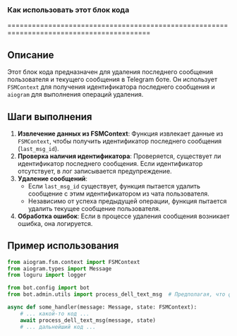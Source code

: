 ### Как использовать этот блок кода
=========================================================================================

Описание
-------------------------
Этот блок кода предназначен для удаления последнего сообщения пользователя и текущего сообщения в Telegram боте. Он использует `FSMContext` для получения идентификатора последнего сообщения и `aiogram` для выполнения операций удаления.

Шаги выполнения
-------------------------
1. **Извлечение данных из FSMContext**: Функция извлекает данные из `FSMContext`, чтобы получить идентификатор последнего сообщения (`last_msg_id`).
2. **Проверка наличия идентификатора**: Проверяется, существует ли идентификатор последнего сообщения. Если идентификатор отсутствует, в лог записывается предупреждение.
3. **Удаление сообщений**:
    - Если `last_msg_id` существует, функция пытается удалить сообщение с этим идентификатором из чата пользователя.
    - Независимо от успеха предыдущей операции, функция пытается удалить текущее сообщение пользователя.
4. **Обработка ошибок**: Если в процессе удаления сообщения возникает ошибка, она логируется.

Пример использования
-------------------------

```python
from aiogram.fsm.context import FSMContext
from aiogram.types import Message
from loguru import logger

from bot.config import bot
from bot.admin.utils import process_dell_text_msg  # Предполагая, что функция находится в admin/utils.py

async def some_handler(message: Message, state: FSMContext):
    # ... какой-то код ...
    await process_dell_text_msg(message, state)
    # ... дальнейший код ...